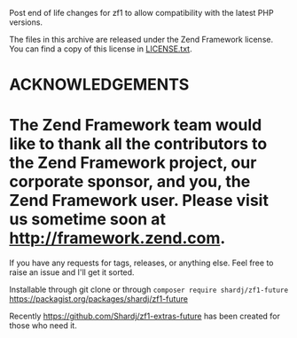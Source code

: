 Post end of life changes for zf1 to allow compatibility with the latest PHP versions.

The files in this archive are released under the Zend Framework license.
You can find a copy of this license in [LICENSE.txt](LICENSE.txt).

ACKNOWLEDGEMENTS
================

The Zend Framework team would like to thank all the contributors to the Zend
Framework project, our corporate sponsor, and you, the Zend Framework user.
Please visit us sometime soon at http://framework.zend.com.
=======
If you have any requests for tags, releases, or anything else. Feel free to raise an issue and I'll get it sorted.

Installable through git clone or through `composer require shardj/zf1-future` https://packagist.org/packages/shardj/zf1-future

Recently https://github.com/Shardj/zf1-extras-future has been created for those who need it.
